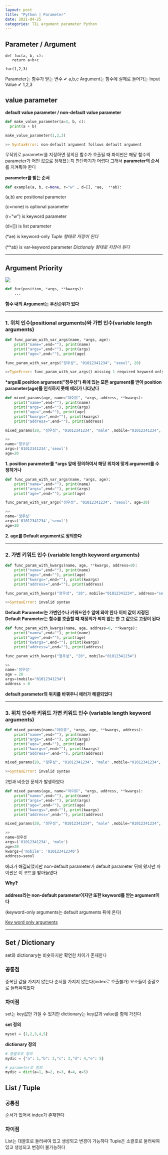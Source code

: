 ```yaml
---
layout: post
title: "Python | Parameter"
date: 2021-04-25
categories: TIL argument parameter Python
---
```


## Parameter / Argument

```
def fuc(a, b, c):
   return a+b+c

fuc(1,2,3)
```

Parameter는 함수가 받는 변수
✔ a,b,c
Argument는 함수에 실제로 들어가는 Input Value
✔ 1,2,3

## value parameter

**default value parameter / non-default value parameter**

```python
def make_value_parameter(a=3, b, c):
  print(a + b)

make_value_parameter(1,2,3)

>> SyntaxError: non-default argument follows default argument
```

무작위로 parameter를 지정하면 정의된 함수가 호출될 때 파이썬은 해당 함수의 parameter가 어떤 값으로 정해졌는지 판단하기가 어렵다
그래서 **parameter의 순서**를 지켜줘야 한다

**parameter를 받는 순서**

```python
def example(a, b, c=None, r="w" , d=[], *ae,  **ab):
```

(a,b) are positional parameter

(c=none) is optional parameter

(r="w") is keyword parameter

(d=[]) is list parameter

(\*ae) is keyword-only
_Tuple 형태로 저장이 된다_

(\*\*ab) is var-keyword parameter
_Dictionaly 형태로 저장이 된다_

---

## Argument Priority

![](https://images.velog.io/images/action2thefuture/post/c772f8e9-d64c-45b8-a847-5542d7921567/parameter%20%EC%9C%84%EC%B9%98.jpg)

```python
def fuc(position, *args, **kwargs):
	...
```

**함수 내의 Argument는 우선순위가 있다**

---

### 1. 위치 인수(positional arguments)와 가변 인수(variable length arguments)

```python
def func_param_with_var_args(name, *args, age):
    print("name=",end=""), print(name)
    print("args=",end=""), print(args)
    print("age=",end=""), print(age)

func_param_with_var_args("정우성", "01012341234", "seoul", 20)

>>TypeError: func_param_with_var_args() missing 1 required keyword-only argument: 'age'
```

**\*args로 position argument("정우성") 뒤에 있는 모든 argument를 받아 position parameter(age)를 인식하지 못해 에러가 나타났다**

```python
def mixed_params(age, name="아이유", *args, address, **kwargs):
    print("name=",end=""), print(name)
    print("args=",end=""), print(args)
    print("age=",end=""), print(age)
    print("kwargs=",end=""), print(kwargs)
    print("address=",end=""), print(address)

mixed_params(20, "정우성", "01012341234", "male" ,mobile="01012341234", address="seoul")

>>
name='정우성'
args=('01012341234','seoul')
age=20
```

**1. position parameter를 \*args 앞에 정의하여서 해당 위치에 맞게 argument를 수정하거나**

```python
def func_param_with_var_args(name, *args, age):
    print("name=",end=""), print(name)
    print("args=",end=""), print(args)
    print("age=",end=""), print(age)

func_param_with_var_args("정우성", "01012341234", "seoul", age=20)

>>
name='정우성'
args=('01012341234','seoul')
age=20
```

**2. age를 Default argument로 정의한다**

---

### 2. 가변 키워드 인수 (variable length keyword arguments)

```python
def func_param_with_kwargs(name, age, **kwargs, address=0):
    print("name=",end=""), print(name)
    print("age=",end=""), print(age)
    print("kwargs=",end=""), print(kwargs)
    print("address=",end=""), print(address)

func_param_with_kwargs("정우성", "20", mobile="01012341234", address="seoul")

>>SyntaxError: invalid syntax
```

**Default Parameter는 가변인수나 키워드인수 앞에 와야 한다
이미 값이 지정된 Default Parameter는 함수를 호출할 때 재정의가 되지 않는 한 그 값으로 고정이 된다**

```python
def func_param_with_kwargs(name, age, address=0, **kwargs):
    print("name=",end=""), print(name)
    print("age=",end=""), print(age)
    print("kwargs=",end=""), print(kwargs)
    print("address=",end=""), print(address)

func_param_with_kwargs("정우성", "20", mobile="01012341234")

>>
name='정우성'
age = 20
args=(mobile="01012341234")
address = 0
```

**default parameter의 위치를 바꿔주니 에러가 해결되었다**

---

### 3. 위치 인수와 키워드 가변 키워드 인수 (variable length keyword arguments)

```python
def mixed_params(name="아이유", *args, age, **kwargs, address):
    print("name=",end=""), print(name)
    print("args=",end=""), print(args)
    print("age=",end=""), print(age)
    print("kwargs=",end=""), print(kwargs)
    print("address=",end=""), print(address)

mixed_params(20, "정우성", "01012341234", "male" ,mobile="01012341234", address="seoul")

>>SyntaxError: invalid syntax
```

2번과 비슷한 문제가 발생하였다

```python
def mixed_params(age, name="아이유", *args, address, **kwargs):
    print("name=",end=""), print(name)
    print("args=",end=""), print(args)
    print("age=",end=""), print(age)
    print("kwargs=",end=""), print(kwargs)
    print("address=",end=""), print(address)

mixed_params(20, "정우성", "01012341234", "male" ,mobile="01012341234", address="seoul")

>>
name=정우성
args=('01012341234', 'male')
age=20
kwargs={'mobile': '010123412340'}
address=seoul
```

에러가 해결되었지만 non-default parameter가 default parameter 뒤에 왔지만 파이썬은 이 코드를 받아들였다

**Why❓**

**address라는 non-default parameter이지만 또한 keyword를 받는 argument이다**

(keyword-only arguments는 default arguments 뒤에 온다)

[Key word only arguments](https://getkt.com/blog/python-keyword-only-arguments/)

---

## Set / Dictionary

set와 dictionary는 비슷하지만 확연한 차이가 존재한다

### 공통점

중복된 값을 가지지 않는다
순서를 가지지 않는다(index로 호출불가)
요소들이 중괄호로 둘러싸여있다

### 차이점

set는 key값만 가질 수 있지만
dictionary는 key값과 value를 함꼐 가진다

**set 정의**

```python
myset = {1,2,3,4,5}
```

**dictionary 정의**

```python
# 중괄호로 정의
mydic = {"a": 1,"b": 2,"c": 3,"d": 4,"e": 5}

# parameter로 정의
mydic = dict(a=1, b=2, c=3, d=4, e=5)
```

## List / Tuple

### 공통점

순서가 있어서 index가 존재한다

### 차이점

List는 대괄호로 둘러싸여 있고 생성되고 변경이 가능하다
Tuple은 소괄호로 둘러싸여 있고 생성되고 변경이 불가능하다
